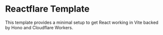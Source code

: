 # Reactflare Template

This template provides a minimal setup to get React working in Vite backed by Hono and Cloudflare Workers.
